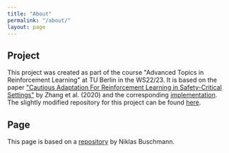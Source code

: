 ```yaml
---
title: "About"
permalink: "/about/"
layout: page
---
```


## Project
This project was created as part of the course "Advanced Topics in Reinforcement Learning" at TU Berlin in the WS22/23. It is based on the paper ["Cautious Adaptation For Reinforcement Learning in Safety-Critical Settings"](https://arxiv.org/abs/2008.06622) by Zhang et al. (2020) and the corresponding [implementation](https://github.com/jesbu1/carl). The slightly modified repository for this project can be found [here](https://github.com/Safe-RL-Team/CARL_params).

## Page
This page is based on a [repository](https://github.com/niklasbuschmann/contrast) by Niklas Buschmann.
